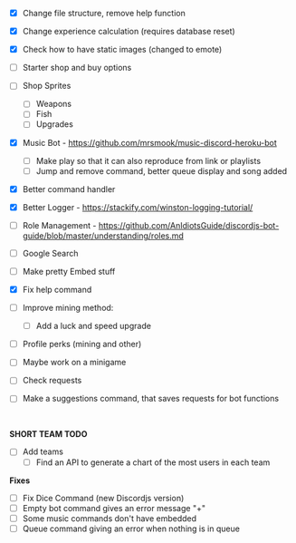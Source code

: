 - [x] Change file structure, remove help function
- [x] Change experience calculation (requires database reset)
- [x] Check how to have static images (changed to emote)
- [ ] Starter shop and buy options 
- [ ] Shop Sprites
  - [ ] Weapons
  - [ ] Fish
  - [ ] Upgrades
- [x] Music Bot - https://github.com/mrsmook/music-discord-heroku-bot
  - [ ] Make play so that it can also reproduce from link or playlists
  - [ ] Jump and remove command, better queue display and song added
- [x] Better command handler
- [x] Better Logger - https://stackify.com/winston-logging-tutorial/
- [ ] Role Management - https://github.com/AnIdiotsGuide/discordjs-bot-guide/blob/master/understanding/roles.md
- [ ] Google Search
- [ ] Make pretty Embed stuff
- [x] Fix help command
- [ ] Improve mining method:
  - [ ] Add a luck and speed upgrade
- [ ] Profile perks (mining and other)
- [ ] Maybe work on a minigame

- [ ] Check requests
- [ ] Make a suggestions command, that saves requests for bot functions


&nbsp;

**SHORT TEAM TODO**
- [ ] Add teams
  - [ ] Find an API to generate a chart of the most users in each team

**Fixes**
- [ ] Fix Dice Command (new Discordjs version)
- [ ] Empty bot command gives an error message "+"
- [ ] Some music commands don't have embedded
- [ ] Queue command giving an error when nothing is in queue
